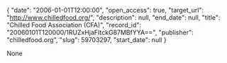 {
  "date": "2006-01-01T12:00:00", 
  "open_access": true, 
  "target_url": "http://www.chilledfood.org/", 
  "description": null, 
  "end_date": null, 
  "title": "Chilled Food Association (CFA)", 
  "record_id": "20060101T120000/1RUZxHjaFItckG87MBfYYA==", 
  "publisher": "chilledfood.org", 
  "slug": 59703297, 
  "start_date": null
}

None